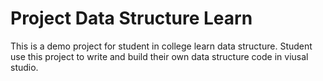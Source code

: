 # Project Data Structure Learn

This is a demo project for student in college learn data structure.
Student use this project to write and build their own data structure code in viusal studio.

